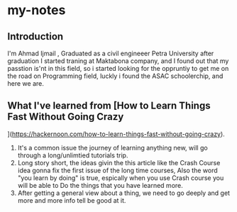 # my-notes

## Introduction 
I'm Ahmad Ijmail , Graduated as a civil engineeer Petra University
after graduation I started traning at Maktabona company, and I found out that my passtion is'nt in this field, so i started looking for the oppruntiy to get me on the road on Programming field, luckly i found the ASAC schoolerchip, and here we are.


## What I've learned from [How to Learn Things Fast Without Going Crazy
](https://hackernoon.com/how-to-learn-things-fast-without-going-crazy).
1. It's a common issue the journey of learning anything new, will go through a long/unlimtied tutorials trip.
2. Long story short, the ideas givin the this article like the Crash Course idea gonna fix the first issue of the long time courses, Also the word "you learn by doing" is true, espically when you use Crash course you will be able to Do the things that you have learned more. 
3. After getting a general view about a thing, we need to go deeply and get more and more info tell be good at it.